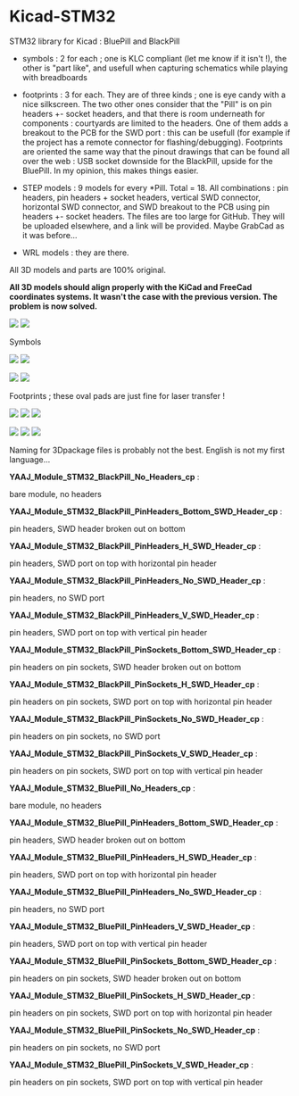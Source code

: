 # Kicad-STM32

STM32 library for Kicad : BluePill and BlackPill

- symbols : 2 for each ; one is KLC compliant (let me know if it isn't !), the other is "part like", and usefull when capturing schematics while playing with breadboards

- footprints : 3 for each. They are of three kinds ; one is eye candy with a nice silkscreen. The two other ones consider that the "Pill" is on pin headers +- socket headers, and that there is room underneath for components : courtyards are limited to the headers. One of them adds a breakout to the PCB for the SWD port : this can be usefull (for example if the project has a remote connector for flashing/debugging). Footprints are oriented the same way that the pinout drawings that can be found all over the web : USB socket downside for the BlackPill, upside for the BluePill. In my opinion, this makes things easier.

- STEP models : 9 models for every *Pill. Total = 18. All combinations : pin headers, pin headers + socket headers, vertical SWD connector, horizontal SWD connector, and SWD breakout to the PCB using pin headers +- socket headers. The files are too large for GitHub. They will be uploaded elsewhere, and a link will be provided. Maybe GrabCad as it was before...

- WRL models : they are there.

All 3D models and parts are 100% original.

**All 3D models should align properly with the KiCad and FreeCad coordinates systems. It wasn't the case with the previous version. The problem is now solved.**


![](https://github.com/yet-another-average-joe/Kicad-STM32/blob/master/images/BlackPill.JPG)
![](https://github.com/yet-another-average-joe/Kicad-STM32/blob/master/images/BluePill.JPG)


Symbols

![](https://github.com/yet-another-average-joe/Kicad-STM32/blob/master/images/YAAJ_BlackPill_Sym.png)
![](https://github.com/yet-another-average-joe/Kicad-STM32/blob/master/images/YAAJ_BlackPill_Part_Like_Sym.png)

![](https://github.com/yet-another-average-joe/Kicad-STM32/blob/master/images/YAAJ_BluePill_Sym.png)
![](https://github.com/yet-another-average-joe/Kicad-STM32/blob/master/images/YAAJ_BluePill_Part_Like_Sym.png)

Footprints ; these oval pads are just fine for laser transfer !

![](https://github.com/yet-another-average-joe/Kicad-STM32/blob/master/images/YAAJ_BlackPill_1.PNG)
![](https://github.com/yet-another-average-joe/Kicad-STM32/blob/master/images/YAAJ_BlackPill_2.PNG)
![](https://github.com/yet-another-average-joe/Kicad-STM32/blob/master/images/YAAJ_BlackPill_2_SWD_Breakout.PNG)

![](https://github.com/yet-another-average-joe/Kicad-STM32/blob/master/images/YAAJ_BluePill_1.PNG)
![](https://github.com/yet-another-average-joe/Kicad-STM32/blob/master/images/YAAJ_BluePill_2.PNG)
![](https://github.com/yet-another-average-joe/Kicad-STM32/blob/master/images/YAAJ_BluePill_2_SWD_Breakout.PNG)

Naming for 3Dpackage files is probably not the best. English is not my first language...

**YAAJ_Module_STM32_BlackPill_No_Headers_cp** :

bare module, no headers

**YAAJ_Module_STM32_BlackPill_PinHeaders_Bottom_SWD_Header_cp** :

pin headers, SWD header broken out on bottom

**YAAJ_Module_STM32_BlackPill_PinHeaders_H_SWD_Header_cp** :

pin headers, SWD port on top with horizontal pin header

**YAAJ_Module_STM32_BlackPill_PinHeaders_No_SWD_Header_cp** :

pin headers, no SWD port

**YAAJ_Module_STM32_BlackPill_PinHeaders_V_SWD_Header_cp** :

pin headers, SWD port on top with vertical pin header

**YAAJ_Module_STM32_BlackPill_PinSockets_Bottom_SWD_Header_cp** :

pin headers on pin sockets, SWD header broken out on bottom

**YAAJ_Module_STM32_BlackPill_PinSockets_H_SWD_Header_cp** :

pin headers on pin sockets, SWD port on top with horizontal pin header

**YAAJ_Module_STM32_BlackPill_PinSockets_No_SWD_Header_cp** :

pin headers on pin sockets, no SWD port

**YAAJ_Module_STM32_BlackPill_PinSockets_V_SWD_Header_cp** :

pin headers on pin sockets, SWD port on top with vertical pin header

**YAAJ_Module_STM32_BluePill_No_Headers_cp** :

bare module, no headers

**YAAJ_Module_STM32_BluePill_PinHeaders_Bottom_SWD_Header_cp** :

pin headers, SWD header broken out on bottom

**YAAJ_Module_STM32_BluePill_PinHeaders_H_SWD_Header_cp** :

pin headers, SWD port on top with horizontal pin header

**YAAJ_Module_STM32_BluePill_PinHeaders_No_SWD_Header_cp** :

pin headers, no SWD port

**YAAJ_Module_STM32_BluePill_PinHeaders_V_SWD_Header_cp** :

pin headers, SWD port on top with vertical pin header

**YAAJ_Module_STM32_BluePill_PinSockets_Bottom_SWD_Header_cp** :

pin headers on pin sockets, SWD header broken out on bottom

**YAAJ_Module_STM32_BluePill_PinSockets_H_SWD_Header_cp** :

pin headers on pin sockets, SWD port on top with horizontal pin header

**YAAJ_Module_STM32_BluePill_PinSockets_No_SWD_Header_cp** :

pin headers on pin sockets, no SWD port

**YAAJ_Module_STM32_BluePill_PinSockets_V_SWD_Header_cp** :

pin headers on pin sockets, SWD port on top with vertical pin header

